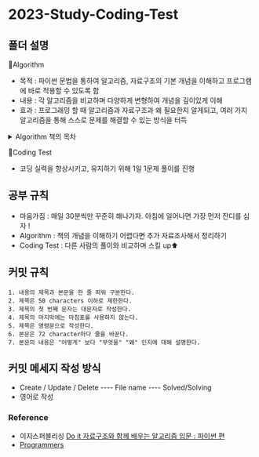 # 2023-Study-Coding-Test

## 폴더 설명
📁Algorithm
- 목적 : 파이썬 문법을 통하여 알고리즘, 자료구조의 기본 개념을 이해하고 프로그램에 바로 적용할 수 있도록 함
- 내용 : 각 알고리즘을 비교하며 다양하게 변형하여 개념을 깊이있게 이해
- 효과 : 프로그래밍 할 때 알고리즘과 자료구조과 왜 필요한지 알게되고, 여러 가지 알고리즘을 통해 스스로 문제를 해결할 수 있는 방식을 터득
<details><summary>Algorithm 책의 목차</summary>
<p>
	
1) 알고리즘 기초
	- 알고리즘 개념, 반복하는 알고리즘 
2) 기본 자료구조와 배열
	- 자료구조, 리스트, 자료형, 배열 
3) 검색 알고리즘
	- 검색, 키, 선형검색, 이진검색, 해시법 
4) 스택과 큐
	- 스택, 링 버퍼, 큐 
5) 재귀 알고리즘
	- 팩토리얼, 유클리드 호제법, 하노이의탑, 8퀸 문제 
6) 정렬 알고리즘
	- 정렬 개념, 버블 정렬, 단순 선택, 단순 삽입, 셀 정렬, 퀵 정렬, 벙합 정렬, 힙 정렬, 도수 정렬
7) 문자열 검색
	- 브루트 포스법, KMP법, 보이어&무어법 
8) 리스트
	- 연결 리스트(포이터, 커서), 원형 이중 연결 리스트
9) 트리
	- 순서 트리, 무순서 트리, 이진 트리, 이진 검색 트리
	
</p>
</details> 

  
📁Coding Test
- 코딩 실력을 향상시키고, 유지하기 위해 1일 1문제 풀이를 진행


## 공부 규칙
- 마음가짐 : 매일 30분씩만 꾸준히 해나가자. 아침에 일어나면 가장 먼저 잔디를 심자 !
- Algorithm : 책의 개념을 이해하기 어렵다면 추가 자료조사해서 정리하기
- Coding Test : 다른 사람의 풀이와 비교하며 스킬 up⬆


## 커밋 규칙
    1. 내용의 제목과 본문을 한 줄 띄워 구분한다.
    2. 제목은 50 characters 이하로 제한한다.
    3. 제목의 첫 번째 문자는 대문자로 작성한다.
    4. 제목의 마지막에는 마침표를 사용하지 않는다.
    5. 제목은 명령문으로 작성한다.
    6. 본문은 72 character마다 줄을 바꾼다.
    7. 본문의 내용은 "어떻게" 보다 "무엇을" "왜" 인지에 대해 설명한다.
    

## 커밋 메세지 작성 방식
- Create / Update / Delete ---- File name ---- Solved/Solving
- 영어로 작성

	
### Reference
- 이지스퍼블리싱 [Do it 자료구조와 함께 배우는 알고리즘 입문 : 파이썬 편](https://github.com/easysIT/doit_dsalgo_with_python)
- [Programmers](https://school.programmers.co.kr/)
